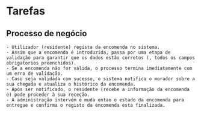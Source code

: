 # Tarefas

## Processo de negócio

    - Utilizador (residente) regista da encomenda no sistema.
    - Assim que a encomenda é introduzida, passa por uma etapa de validação para garantir que os dados estão corretos (, todos os campos obrigatorios preenchidos).
    - Se a encomenda não for válida, o processo termina imediatamente com um erro de validação.
    - Caso seja validada com sucesso, o sistema notifica o morador sobre a sua chegada e atualiza o histórico da encomenda.
    - Após ser notificado, o residente (recebe a informação da encomenda e) pode proceder à sua receção.
    - A administração intervém e muda entao o estado da encomenda para entregue e confirma o registo da encomenda esta finalizada.
